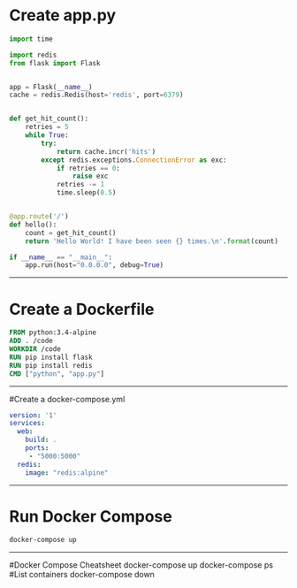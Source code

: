 # Create app.py
```python
import time

import redis
from flask import Flask


app = Flask(__name__)
cache = redis.Redis(host='redis', port=6379)


def get_hit_count():
    retries = 5
    while True:
        try:
            return cache.incr('hits')
        except redis.exceptions.ConnectionError as exc:
            if retries == 0:
                raise exc
            retries -= 1
            time.sleep(0.5)


@app.route('/')
def hello():
    count = get_hit_count()
    return 'Hello World! I have been seen {} times.\n'.format(count)

if __name__ == "__main__":
    app.run(host="0.0.0.0", debug=True)
```
---
# Create a Dockerfile
```dockerfile
FROM python:3.4-alpine
ADD . /code
WORKDIR /code
RUN pip install flask
RUN pip install redis
CMD ["python", "app.py"]
```
---
#Create a docker-compose.yml
```yaml
version: '1'
services:
  web:
    build: .
    ports:
     - "5000:5000"
  redis:
    image: "redis:alpine"
```
---
# Run Docker Compose
```bash
docker-compose up
```

---
#Docker Compose Cheatsheet
docker-compose up
docker-compose ps       #List containers
docker-compose down


